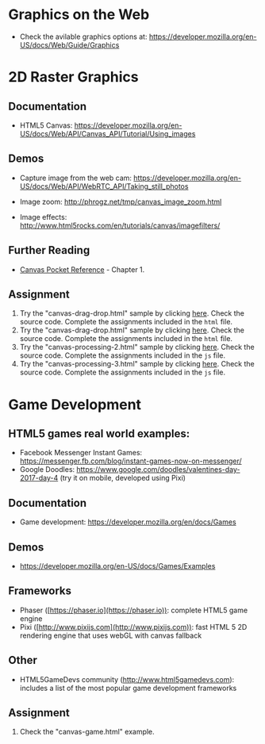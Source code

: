 # Graphics on the Web

- Check the avilable graphics options at: <https://developer.mozilla.org/en-US/docs/Web/Guide/Graphics>

# 2D Raster Graphics

## Documentation

- HTML5 Canvas: <https://developer.mozilla.org/en-US/docs/Web/API/Canvas_API/Tutorial/Using_images>

Demos
-----

-   Capture image from the web cam:
    <https://developer.mozilla.org/en-US/docs/Web/API/WebRTC_API/Taking_still_photos>

-   Image zoom: <http://phrogz.net/tmp/canvas_image_zoom.html>

-   Image effects: <http://www.html5rocks.com/en/tutorials/canvas/imagefilters/>

Further Reading
---------------

-   [Canvas Pocket Reference](http://ase.softmentor.ro/Multimedia/resurse/OReilly%20-%20Canvas%20Pocket%20Reference.pdf) -  Chapter 1.

## Assignment
1. Try the "canvas-drag-drop.html" sample by clicking [here](https://ase-multimedia.azurewebsites.net/canvas-bar-chart.html). Check the source code. Complete the assignments included in the ```html``` file. 
2. Try the "canvas-drag-drop.html" sample by clicking [here](https://ase-multimedia.azurewebsites.net/canvas-drag-drop.html). Check the source code. Complete the assignments included in the ```html``` file. 
3. Try the "canvas-processing-2.html" sample by clicking [here](https://ase-multimedia.azurewebsites.net/canvas-processing-2.html). Check the source code. Complete the assignments included in the `js` file.
4. Try the "canvas-processing-3.html" sample by clicking [here](https://ase-multimedia.azurewebsites.net/canvas-processing-3.html). Check the source code. Complete the assignments included in the `js` file.

# Game Development

## HTML5 games real world examples:
- Facebook Messenger Instant Games: https://messenger.fb.com/blog/instant-games-now-on-messenger/
- Google Doodles: https://www.google.com/doodles/valentines-day-2017-day-4 (try it on mobile, developed using Pixi)

## Documentation
-   Game development: <https://developer.mozilla.org/en/docs/Games>

## Demos
-   <https://developer.mozilla.org/en-US/docs/Games/Examples>

## Frameworks
- Phaser ([https://phaser.io](https://phaser.io)): complete HTML5 game engine
- Pixi ([http://www.pixijs.com](http://www.pixijs.com)): fast HTML 5 2D rendering engine that uses webGL with canvas fallback

## Other
-   HTML5GameDevs community (<http://www.html5gamedevs.com>): includes a list of the most popular game development frameworks

## Assignment
1. Check the "canvas-game.html" example.

